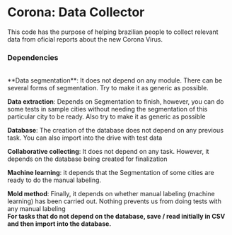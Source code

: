 # Corona: Data Collector
This code has the purpose of helping brazilian people to collect relevant data from oficial reports about the new Corona Virus.

### Dependencies
<br>
**Data segmentation**: It does not depend on any module. There can be several forms of segmentation. Try to make it as generic as possible.

**Data extraction**: Depends on Segmentation to finish, however, you can do some tests in sample cities without needing the segmentation of this particular city to be ready. Also try to make it as generic as possible

**Database**: The creation of the database does not depend on any previous task. You can also import into the drive with test data

**Collaborative collecting**: It does not depend on any task. However, it depends on the database being created for finalization

**Machine learning**: it depends that the Segmentation of some cities are ready to do the manual labeling.

**Mold method**: Finally, it depends on whether manual labeling (machine learning) has been carried out. Nothing prevents us from doing tests with any manual labeling
<br>
**For tasks that do not depend on the database, save / read initially in CSV and then import into the database.**
